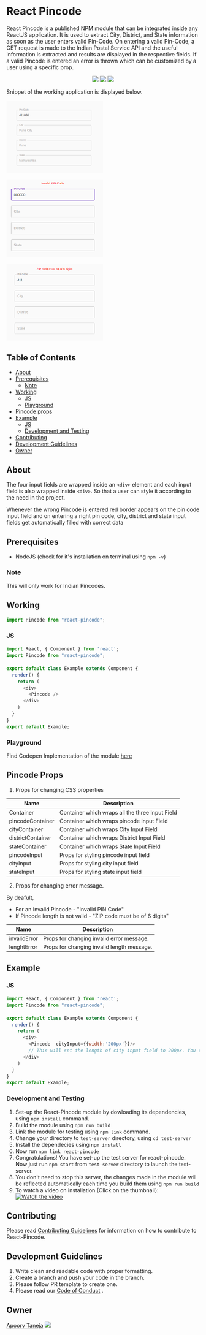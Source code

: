 # React Pincode

React Pincode is a published NPM module that can be integrated inside any ReactJS application. It is used to extract City, District, and State information as soon as the user enters valid Pin-Code. On entering a valid Pin-Code, a GET request is made to the Indian Postal Service API and the useful information is extracted and results are displayed in the respective fields. If a valid Pincode is entered an error is thrown which can be customized by a user using a specific prop.



<div align="center">
    <img src="https://forthebadge.com/images/badges/powered-by-responsibility.svg" width="200px">
    <img src="https://forthebadge.com/images/badges/built-with-love.svg" width="200px">
    <img src="https://forthebadge.com/images/badges/made-with-javascript.svg" width="200px">
</div>

Snippet of the working application is displayed below.

[<img src="./correct_pin.png" style="width: 50%;" />](https://github.com/plxity/React-Pincode)

[<img src="./invalid_pin.png" style="width: 50%;" />](https://github.com/plxity/React-Pincode)

[<img src="./length_pin.png" style="width: 50%;" />](https://github.com/plxity/React-Pincode)

## Table of Contents
- [About](#about)
- [Prerequisites](#prerequisites)
  - [Note](#note)
- [Working](#working)
  - [JS](#js)
  - [Playground](#playground)
- [Pincode props](#pincode-props)
- [Example](#example)
  - [JS](#js-1)
  - [Development and Testing](#development-and-testing)
- [Contributing](#contributing)
- [Development Guidelines](#development-guidelines)
- [Owner](#owner)


## About

The four input fields are wrapped inside an ```<div>``` element and each input field is also wrapped inside ```<div>```. So that a user can style it according to the need in the project.

Whenever the wrong Pincode is entered red border appears on the pin code input field and on entering a right pin code, city, district and state input fields get automatically filled with correct data


## Prerequisites
* NodeJS (check for it's installation on terminal using ```npm -v```)

### Note
This will only work for Indian Pincodes.

## Working

```js
import Pincode from "react-pincode";
```

### JS

```js
import React, { Component } from 'react';
import Pincode from "react-pincode";

export default class Example extends Component {
  render() {
    return (
      <div>
        <Pincode />
      </div>
    )
  }
}
export default Example;
```

### Playground

Find Codepen Implementation of the module [here](https://codepen.io/adityabisoi/pen/poJQXzx)

## Pincode Props

1) Props for changing CSS properties

| Name             | Description                                     |
| ---------------- | ----------------------------------------------- |
| Container        | Container which wraps all the three Input Field |
| pincodeContainer | Container which wraps pincode Input Field       |
| cityContainer    | Container which wraps City Input Field          |
| districtContainer| Container which wraps District Input Field      |
| stateContainer   | Container which wraps State Input Field          |
| pincodeInput     | Props for styling pincode input field           |
| cityInput        | Props for styling city input field              |
| stateInput       | Props for styling state input field             |



2) Props for changing error message.

By deafult,

* For an Invalid Pincode - "Invalid PIN Code"
* If Pincode length is not valid - "ZIP code must be of 6 digits"

| Name             | Description                                     |
| ---------------- | ----------------------------------------------- |
| invalidError     | Props for changing invalid error message.       |
| lenghtError      | Props for changing invalid length  message.     |



## Example

### JS

```js
import React, { Component } from 'react';
import Pincode from "react-pincode";

export default class Example extends Component {
  render() {
    return (
      <div>
        <Pincode  cityInput={{width:'200px'}}/>
        // This will set the length of city input field to 200px. You can play with rest of the props to style it according to your need.
      </div>
    )
  }
}
export default Example;
```
### Development and Testing

1. Set-up the React-Pincode module by dowloading its dependencies, using `npm install` command.	
2. Build the module using `npm run build`	
3. Link the module for testing using `npm link` command.	
4. Change your directory to `test-server` directory, using `cd test-server`	
5. Install the dependecies using `npm install`	
6. Now run `npm link react-pincode`	
7. Congratulations! You have set-up the test server for react-pincode.	
Now just run `npm start` from `test-server` directory to launch the test-server.	
8. You don't need to stop this server, the changes made in the module will be reflected automatically each time you build them using `npm run build`
9. To watch a video on installation (Click on the thumbnail):
[![Watch the video](https://img.youtube.com/vi/DtBObHLaQDA/maxresdefault.jpg)](https://www.youtube.com/watch?v=DtBObHLaQDA)	

## Contributing
Please read [Contributing Guidelines](./CONTRIBUTING.md) for information on how to contribute to React-Pincode.

## Development Guidelines
1. Write clean and readable code with proper formatting.
2. Create a branch and push your code in the branch.
3. Please follow PR template to create one.
4. Please read our [Code of Conduct](./CODE_OF_CONDUCT.md) .

## Owner
[Apoorv Taneja](https://github.com/plxity)   <img src="https://img.shields.io/twitter/follow/apoorv_taneja?label=Follow&style=social" />

